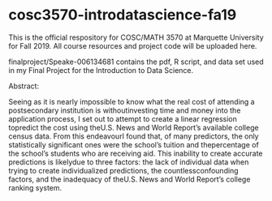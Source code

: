# cosc3570-introdatascience-fa19
This is the official respository for COSC/MATH 3570 at Marquette University for Fall 2019. All course resources and project code will be uploaded here. 

finalproject/Speake-006134681 contains the pdf, R script, and data set used in my Final Project for the Introduction to Data Science.

Abstract:

Seeing as it is nearly impossible to know what the real cost of attending a postsecondary institution is withoutinvesting time and money into the application process, I set out to attempt to create a linear regression topredict the cost using theU.S. News and World Report’s available college census data. From this endeavourI found that, of many predictors, the only statistically significant ones were the school’s tuition and thepercentage of the school’s students who are receiving aid. This inability to create accurate predictions is likelydue to three factors: the lack of individual data when trying to create individualized predictions, the countlessconfounding factors, and the inadequacy of theU.S. News and World Report’s college ranking system.
